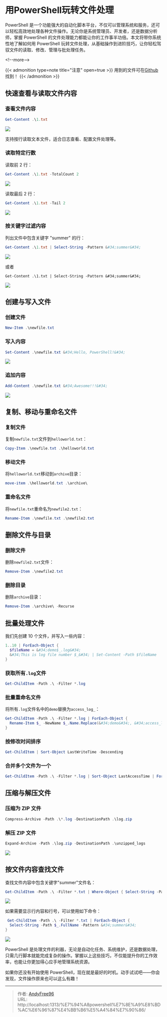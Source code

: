 # 用PowerShell玩转文件处理


PowerShell 是一个功能强大的自动化脚本平台，不仅可以管理系统和服务，还可以轻松高效地处理各种文件操作。无论你是系统管理员、开发者，还是数据分析师，掌握 PowerShell 的文件处理能力都能让你的工作事半功倍。本文将带你系统性地了解如何用 PowerShell 玩转文件处理，从基础操作到进阶技巧，让你轻松驾驭文件的读取、修改、管理与批处理任务。

&lt;!--more--&gt;

{{&lt; admonition type=note title=&#34;注意&#34; open=true &gt;}}
用到的文件可在[Github](https://github.com/AndyFree96/pwsh/tree/main/1/files)找到！
{{&lt; /admonition &gt;}}

## 快速查看与读取文件内容

### 查看文件内容

```powershell
Get-Content .\1.txt
```

![](/images/202507/1/1.png)

支持按行读取文本文件，适合日志查看、配置文件处理等。

### 读取特定行数

读取前 2 行：

```powershell
Get-Content .\1.txt -TotalCount 2
```

![](/images/202507/1/2.png)

读取最后 2 行：

```powershell
Get-Content .\1.txt -Tail 2
```

![](/images/202507/1/3.png)

### 按关键字过滤内容

列出文件中包含关键字 &#34;summer&#34; 的行：

```powershell
Get-Content .\1.txt | Select-String -Pattern &#34;summer&#34;
```

![](/images/202507/1/4.png)

或者

```powersehll
Get-Content .\1.txt | Select-String -Pattern &#34;summer&#34;

```

![](/images/202507/1/5.png)

## 创建与写入文件

### 创建文件

```powershell
New-Item .\newfile.txt
```

### 写入内容

```powershell
Set-Content .\newfile.txt &#34;Hello, PowerShell!&#34;
```

![](/images/202507/1/6.png)

### 追加内容

```powershell
Add-Content .\newfile.txt &#34;Awesome!!!&#34;
```

![](/images/202507/1/7.png)

## 复制、移动与重命名文件

### 复制文件

复制`newfile.txt`文件到`helloworld.txt`：

```powershell
Copy-Item .\newfile.txt .\helloworld.txt
```

### 移动文件

将`helloworld.txt`移动到`archive`目录：

```powershell
move-item .\helloworld.txt .\archive\
```

### 重命名文件

将`newfile.txt`重命名为`newfile2.txt`：

```powershell
Rename-Item .\newfile.txt .\newfile2.txt
```

## 删除文件与目录

### 删除文件

删除`newfile2.txt`文件：

```powershell
Remove-Item .\newfile2.txt
```

### 删除目录

删除`archive`目录：

```powershell
Remove-Item .\archive\ -Recurse
```

## 批量处理文件

我们先创建 10 个文件，并写入一些内容：

```powershell
1..10 | ForEach-Object {
  $fileName = &#34;demo$_.log&#34;
  &#34;This is log file number $_&#34; | Set-Content -Path $fileName
}
```

### 获取所有`.log`文件

```powershell
Get-ChildItem -Path .\ -Filter *.log
```

### 批量重命名文件

将所有`.log`文件名中的`demo`替换为`access_log_`：

```powershell
Get-ChildItem -Path .\ -Filter *.log | ForEach-Object {
  Rename-Item $_ -NewName $_.Name.Replace(&#34;demo&#34;, &#34;access_log_&#34;)
}
```

### 按修改时间排序

```powershell
Get-ChildItem | Sort-Object LastWriteTime -Descending
```

### 合并多个文件为一个

```powershell
Get-ChildItem -Path .\ -Filter *.log | Sort-Object LastAccessTime | ForEach-Object {Get-Content $_} | Set-Content access_log.log
```

## 压缩与解压文件

### 压缩为 ZIP 文件

```powershell
Compress-Archive -Path .\*.log -DestinationPath .\log.zip
```

### 解压 ZIP 文件

```powershell
Expand-Archive -Path .\log.zip -DestinationPath .\unzipped_logs
```

![](/images/202507/1/8.png)

## 按文件内容查找文件

查找文件内容中包含关键字&#34;summer&#34;文件名：

```powershell
Get-ChildItem -Path .\ -Filter *.txt | Where-Object { Select-String -Path $_.FullName -Pattern &#34;summer&#34;}
```

![](/images/202507/1/9.png)

如果需要显示行内容和行号，可以使用如下命令：

```powershell
 Get-ChildItem -Path .\ -Filter *.txt | ForEach-Object {
  Select-String -Path $_.FullName -Pattern &#34;summer&#34;
}
```

![](/images/202507/1/10.png)

PowerShell 是处理文件的利器，无论是自动化任务、系统维护，还是数据处理，只需几行脚本就能完成复杂的操作。掌握以上这些技巧，不仅能提升你的工作效率，也能让你更加得心应手地管理系统资源。

如果你还没有开始使用 PowerShell，现在就是最好的时机。动手试试吧——你会发现，文件操作原来也可以这么有趣！


---

> 作者: [AndyFree96](https://andyfree96.github.io/)  
> URL: http://localhost:1313/%E7%94%A8powershell%E7%8E%A9%E8%BD%AC%E6%96%87%E4%BB%B6%E5%A4%84%E7%90%86/  

